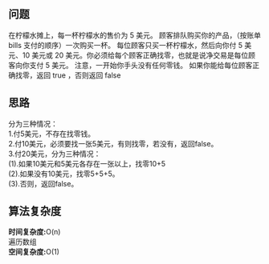 <h2>问题</h2>
在柠檬水摊上，每一杯柠檬水的售价为 5 美元。
顾客排队购买你的产品，（按账单 bills 支付的顺序）一次购买一杯。
每位顾客只买一杯柠檬水，然后向你付 5 美元、10 美元或 20 美元。你必须给每个顾客正确找零，也就是说净交易是每位顾客向你支付 5 美元。
注意，一开始你手头没有任何零钱。
如果你能给每位顾客正确找零，返回 true ，否则返回 false 
<h2>思路</h2>
分为三种情况：<br>
1.付5美元，不存在找零钱。<br>
2.付10美元，必须要找一张5美元，有则找零，若没有，返回false。<br>
3.付20美元，分为三种情况：<br>
(1).如果10美元和5美元各存在一张以上，找零10+5<br>
(2).如果没有10美元，找零5+5+5。<br>
(3).否则，返回false。
<h2>算法复杂度</h2>
<b>时间复杂度:</b>O(n)<br>
遍历数组<br>
<b>空间复杂度:</b>O(1)

